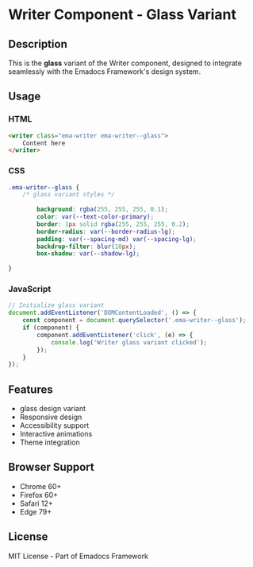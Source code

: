 # Writer Component - Glass Variant

## Description
This is the **glass** variant of the Writer component, designed to integrate seamlessly with the Emadocs Framework's design system.

## Usage

### HTML
```html
<writer class="ema-writer ema-writer--glass">
    Content here
</writer>
```

### CSS
```css
.ema-writer--glass {
    /* glass variant styles */
    
        background: rgba(255, 255, 255, 0.1);
        color: var(--text-color-primary);
        border: 1px solid rgba(255, 255, 255, 0.2);
        border-radius: var(--border-radius-lg);
        padding: var(--spacing-md) var(--spacing-lg);
        backdrop-filter: blur(10px);
        box-shadow: var(--shadow-lg);
    
}
```

### JavaScript
```javascript
// Initialize glass variant
document.addEventListener('DOMContentLoaded', () => {
    const component = document.querySelector('.ema-writer--glass');
    if (component) {
        component.addEventListener('click', (e) => {
            console.log('Writer glass variant clicked');
        });
    }
});
```

## Features
- glass design variant
- Responsive design
- Accessibility support
- Interactive animations
- Theme integration

## Browser Support
- Chrome 60+
- Firefox 60+
- Safari 12+
- Edge 79+

## License
MIT License - Part of Emadocs Framework
